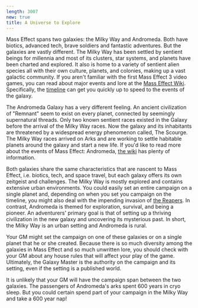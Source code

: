 ```yaml
---
length: 3007
new: true
title: A Universe to Explore
---
```


Mass Effect spans two galaxies: the Milky Way and Andromeda. Both have biotics, advanced tech, brave soldiers and fantastic
adventures. But the galaxies are vastly different. The Milky Way has been settled by sentient beings for millennia and most of
its clusters, star systems, and planets have been charted and explored. It also is home to a variety of sentient alien species
all with their own culture, planets, and colonies, making up a vast galactic community. If you aren't familiar
with the first Mass Effect 3 video games, you can read about major events and lore at the
<a href="http://masseffect.wikia.com/wiki/Mass_Effect_Wiki" target="_blank">Mass Effect Wiki</a>. Specifically, the
<A href="http://masseffect.wikia.com/wiki/Timeline" target="_blank">timeline</a> can get you quickly up to speed to the events
of the galaxy.

The Andromeda Galaxy has a very different feeling. An ancient civilization of "Remnant" seem to exist on every planet, connected
by seemingly supernatural threads. Only two known sentient races existed in the Galaxy before the arrival of the Milky Way
races. Now the galaxy and its inhabitants are threatened by a widespread energy phenomenon called, The Scourge. The Milky Way
races arrived on Arks and are working to settle habitable planets around the galaxy and start a new life. If you'd like
to read more about the events of Mass Effect: Andromeda, <a href="http://masseffect.wikia.com/wiki/Mass_Effect:_Andromeda#Setting" target="_blank">
the wiki</a> has plenty of information.

Both galaxies share the same characteristics that are nascent to Mass Effect, i.e. biotics, tech, and space travel, but
each galaxy offers its own zeitgeist and challenges. The Milky Way is mostly explored and contains extensive urban environments.
You could easily set an entire campaign on a single planet and, depending on when you set you campaign
on the timeline, you might also deal with the impending invasion of <a href="http://masseffect.wikia.com/wiki/Reaper" target="_blank">the Reapers</a>.
In contrast, Andromeda is themed for exploration, survival, and being a pioneer. An adventurers' primary goal is that of
setting up a thriving civilization in the new galaxy and uncovering its mysterious past. In short, the Milky Way
is an urban setting and Andromeda is rural.

Your GM might set the campaign on one of these galaxies or on a single planet that he or she created. Because there is so
much diversity among the galaxies in Mass Effect and so much unwritten lore, you should check with your GM about any house
rules that will affect your play of the game. Ultimately, the Galaxy Master is the authority on the campaign and its setting,
even if the setting is a published world.

<v-alert :value="true" type="info">
It is unlikely that your GM will have the campaign span between the two galaxies. The passengers of Andromeda's arks
spent 600 years in cryo sleep. But you could certain spend part of your campaign in the Milky Way and take a 600 year nap!
</v-alert>
